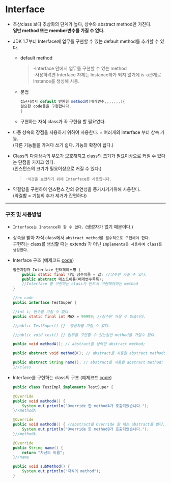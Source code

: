 Interface
===

* 추상class 보다 추상화의 단계가 높다, 상수와 abstract method만 가진다.<br>
**일반 method 또는 member변수를 가질 수 없다.**

* JDK 1.7부터 Interface에 업무를 구현할 수 있는 default method를 추가할 수 있다.
    * default method
        >-Interface 안에서 업무를 구현할 수 있는 method <br>
         -사용하려면 Interface 자체는 Instance화가 되지 않기에 is-a관계로 Instance를 생성해 사용.
        
    * 문법
         ```java
         접근지정자 default 반환형 method명(매개변수,,,,,,,){
        필요한 code들을 구현합니다.
        }
        ```
    * 구현하는 자식 class가 꼭 구현을 할 필요없다.

* 다중 상속의 장점을 사용하기 위하여 사용한다. = 여러개의 Interface 부터 상속 가능.<br>
 (다른 기능들을 가져다 쓰기 쉽다. 기능의 확장이 쉽다.)

* Class의 다중상속의 부모가 모호해지고 class의 크기가 필요이상으로 커질 수 있다는 단점을 가지고 있다. <br>
(인스턴스의 크기가 필요이상으로 커질 수 있다.)
    >-`이것을 보안하기 위해 Interface를 사용합니다.`

* 약결합을 구현하여 인스턴스 간의 유연성을 증가시키기위해 사용한다.<br>
(약결합 = 기능의 추가 제거가 간편하다)

---

### 구조 및 사용방법

* `Interface는 Instance화 할 수 없다.` (생성자가 없기 때문이다.)

* 상속을 받아 자식 class에서 `abstract method를 필수적으로 구현해야 한다.`<br>
 구현하는 class를 생성할 때는 extends 가 아닌 `Implements를 사용하여 class를 생성한다.`

* Interface 구조 (예제코드 [code](https://github.com/LeeWoooo/SIST_Class/blob/master/Java/Day(20.11.11)/Interface/TestSuper.java))
    ```java
    접근지정자 Interface 인터페이스명 {
        public static final 타입 상수이름 = 값; //상수만 가질 수 있다.
        public abstract 메소드이름(매개변수목록);
        //Interface 를 구현하는 class가 반드시 구현해야하는 method
    }

    //ex code
    public interface TestSuper {

    //int i; 변수를 가질 수 없다.
	public static final int MAX = 99999; //상수만 가질 수 있습니다.
	
	//public TestSuper() {}  생성자를 가질 수 없다.
	
	//public void test() {} 업무를 구현할 수 있는일반 method를 가질수 없다.
	
	public void methodA(); // abstract를 생략한 abstract method;
	
	public abstract void methodB(); // abstract를 사용한 abstract method;
	
	public abstract String name(); // abstract를 사용한 abstract method;
    }//class
    ```

* Interface를 구현하는 class의 구조 (예제코드 [code](https://github.com/LeeWoooo/SIST_Class/blob/master/Java/Day(20.11.11)/Interface/TestImpl.java)) 
    ```java
    public class TestImpl implements TestSuper {
	
	@Override
	public void methodA() {
		System.out.println("Override 한 methodA가 호출되었습니다.");
	}//methodA

	@Override
	public void methodB() { //abstract를 Override 할 때는 abstract를 뺀다.
		System.out.println("Override 한 methodB가 호출되었습니다.");
	}//methodA

	@Override
	public String name() {
		return "자신의 이름";
	}//name
	
	public void subMethod() {
		System.out.println("자식의 method");
	}
    ```





